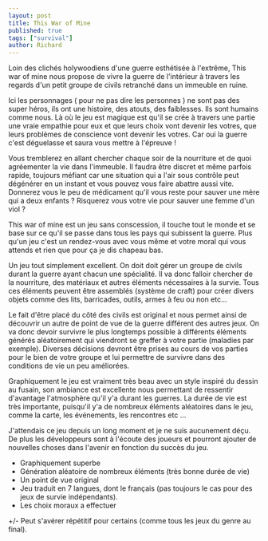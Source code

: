 ```yaml
---
layout: post
title: This War of Mine
published: true
tags: ["survival"]
author: Richard
---
```


Loin des clichés holywoodiens d'une guerre esthétisée à l'extrême, This war of mine nous propose de vivre la guerre de l'intérieur à travers les regards d'un petit groupe de civils retranché dans un immeuble en ruine.

Ici les personnages ( pour ne pas dire les personnes ) ne sont pas des super héros, ils ont une histoire, des atouts, des faiblesses. Ils sont humains comme nous. Là où le jeu est magique est qu'il se crée à travers une partie une vraie empathie pour eux et que leurs choix vont devenir les votres, que leurs problèmes de conscience vont devenir les votres. Car oui la guerre c'est déguelasse et saura vous mettre à l'épreuve !

Vous tremblerez en allant chercher chaque soir de la nourriture et de quoi agréementer la vie dans l'immeuble. Il faudra être discret et même parfois rapide, toujours méfiant car une situation qui a l'air sous contrôle peut dégénérer en un instant et vous pouvez vous faire abattre aussi vite.
Donnerez vous le peu de médicament qu'il vous reste pour sauver une mère qui a deux enfants ? Risquerez vous votre vie pour sauver une femme d'un viol ?

This war of mine est un jeu sans conscession, il touche tout le monde et se base sur ce qu'il se passe dans tous les pays qui subissent la guerre. Plus qu'un jeu c'est un rendez-vous avec vous même et votre moral qui vous attends et rien que pour ça je dis chapeau bas.

Un jeu tout simplement excellent. On doit doit gérer un groupe de civils durant la guerre ayant chacun une spécialité. Il va donc falloir chercher de la nourriture, des matériaux et autres éléments nécessaires à la survie. Tous ces éléments peuvent être assemblés (système de craft) pour créer divers objets comme des lits, barricades, outils, armes à feu ou non etc...

Le fait d'être placé du côté des civils est original et nous permet ainsi de découvrir un autre de point de vue de la guerre différent des autres jeux. On va donc devoir survivre le plus longtemps possible à différents éléments générés aléatoirement qui viendront se greffer à votre partie (maladies par exemple). Diverses décisions devront être prises au cours de vos parties pour le bien de votre groupe et lui permettre de survivre dans des conditions de vie un peu améliorées.

Graphiquement le jeu est vraiment très beau avec un style inspiré du dessin au fusain, son ambiance est excellente nous permettant de ressentir d'avantage l'atmosphère qu'il y'a durant
les guerres. La durée de vie est très importante, puisqu'il y'a de nombreux éléments aléatoires dans le jeu, comme la carte, les événements, les rencontres etc ...

J'attendais ce jeu depuis un long moment et je ne suis aucunement déçu. De plus les développeurs sont à l'écoute des joueurs et pourront ajouter de nouvelles choses dans l'avenir en fonction du succès du jeu.


* Graphiquement superbe
* Génération aléatoire de nombreux éléments (très bonne durée de vie)
* Un point de vue original
* Jeu traduit en 7 langues, dont le français (pas toujours le cas pour des jeux de survie indépendants).
* Les choix moraux a effectuer

+/- Peut s'avérer répétitif pour certains (comme tous les jeux du genre au final).